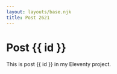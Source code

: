 ```yaml
---
layout: layouts/base.njk
title: Post 2621
---
```


# Post {{ id }}

This is post {{ id }} in my Eleventy project.

